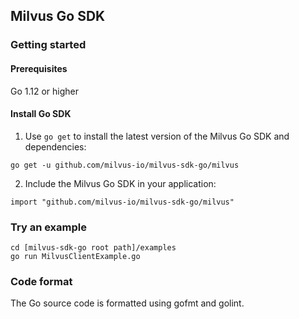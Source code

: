 ## Milvus Go SDK

### Getting started

#### Prerequisites

Go 1.12 or higher

#### Install Go SDK

1. Use `go get` to install the latest version of the Milvus Go SDK and dependencies:

```shell
go get -u github.com/milvus-io/milvus-sdk-go/milvus
```

2. Include the Milvus Go SDK in your application:

```shell
import "github.com/milvus-io/milvus-sdk-go/milvus"
```

### Try an example

```shell
cd [milvus-sdk-go root path]/examples
go run MilvusClientExample.go
```

### Code format

The Go source code is formatted using gofmt and golint.

